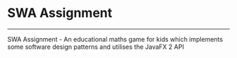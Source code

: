 # SWA Assignment
----
SWA Assignment - An educational maths game for kids which implements some software design patterns and utilises the JavaFX 2 API
